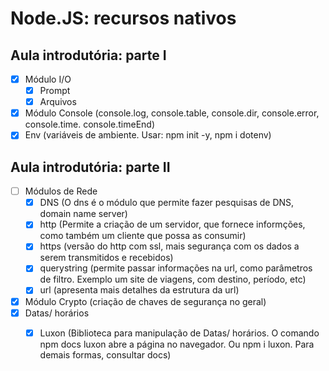 # Node.JS: recursos nativos
## Aula introdutória: parte I
- [x] Módulo I/O
    - [x] Prompt
    - [x] Arquivos
- [x] Módulo Console (console.log, console.table, console.dir, console.error, console.time. console.timeEnd)
- [x] Env (variáveis de ambiente. Usar: npm init -y, npm i dotenv)

## Aula introdutória: parte II
- [ ] Módulos de Rede
    - [x] DNS (O dns é o módulo que permite fazer pesquisas de DNS, domain name server)
    - [x] http (Permite a criação de um servidor, que fornece informções, como também um cliente que possa as consumir)
    - [x] https (versão do http com ssl, mais segurança com os dados a serem transmitidos e recebidos)
    - [x] querystring (permite passar informações na url, como parâmetros de filtro. Exemplo um site de viagens, com destino, período, etc)
    - [x] url (apresenta mais detalhes da estrutura da url)
- [x] Módulo Crypto (criação de chaves de segurança no geral)
- [x] Datas/ horários
    - [x] Luxon (Biblioteca para manipulação de Datas/ horários. O comando npm docs luxon abre a página no navegador. Ou npm i luxon. Para demais formas, consultar docs)

